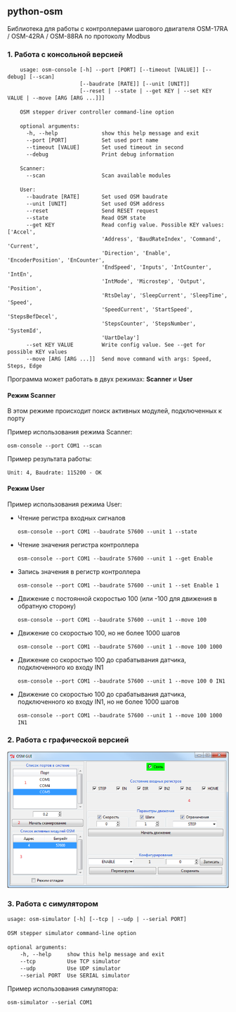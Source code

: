 ## python-osm ##

Библиотека для работы с контроллерами шагового двигателя OSM-17RA / OSM-42RA / OSM-88RA по протоколу Modbus

### 1. Работа с консольной версией ###

        usage: osm-console [-h] --port [PORT] [--timeout [VALUE]] [--debug] [--scan]
                           [--baudrate [RATE]] [--unit [UNIT]]
                           [--reset | --state | --get KEY | --set KEY VALUE | --move [ARG [ARG ...]]]

        OSM stepper driver controller command-line option

        optional arguments:
          -h, --help              show this help message and exit
          --port [PORT]           Set used port name
          --timeout [VALUE]       Set used timeout in second
          --debug                 Print debug information

        Scanner:
          --scan                  Scan available modules

        User:
          --baudrate [RATE]       Set used OSM baudrate
          --unit [UNIT]           Set used OSM address
          --reset                 Send RESET request
          --state                 Read OSM state
          --get KEY               Read config value. Possible KEY values: ['Accel',
                                  'Address', 'BaudRateIndex', 'Command', 'Current',
                                  'Direction', 'Enable', 'EncoderPosition', 'EnCounter',
                                  'EndSpeed', 'Inputs', 'IntCounter', 'IntEn',
                                  'IntMode', 'Microstep', 'Output', 'Position',
                                  'RtsDelay', 'SleepCurrent', 'SleepTime', 'Speed',
                                  'SpeedCurrent', 'StartSpeed', 'StepsBefDecel',
                                  'StepsCounter', 'StepsNumber', 'SystemId',
                                  'UartDelay']
          --set KEY VALUE         Write config value. See --get for possible KEY values
          --move [ARG [ARG ...]]  Send move command with args: Speed, Steps, Edge

Программа может работать в двух режимах: **Scanner** и **User**

#### Режим Scanner ####

В этом режиме происходит поиск активных модулей, подключенных к порту

Пример использования режима Scanner:

    osm-console --port COM1 --scan

Пример результата работы:

    Unit: 4, Baudrate: 115200 - OK

#### Режим User ####

Пример использования режима User:

-   Чтение регистра входных сигналов

        osm-console --port COM1 --baudrate 57600 --unit 1 --state

-   Чтение значения регистра контроллера

        osm-console --port COM1 --baudrate 57600 --unit 1 --get Enable

-   Запись значения в регистр контроллера

        osm-console --port COM1 --baudrate 57600 --unit 1 --set Enable 1

-   Движение с постоянной скоростью 100 (или -100 для движения в обратную сторону)

        osm-console --port COM1 --baudrate 57600 --unit 1 --move 100

-   Движение со скоростью 100, но не более 1000 шагов

        osm-console --port COM1 --baudrate 57600 --unit 1 --move 100 1000

-   Движение со скоростью 100 до срабатывания датчика, подключенного ко входу IN1

        osm-console --port COM1 --baudrate 57600 --unit 1 --move 100 0 IN1

-   Движение со скоростью 100 до срабатывания датчика, подключенного ко входу IN1, но не более 1000 шагов

        osm-console --port COM1 --baudrate 57600 --unit 1 --move 100 1000 IN1

### 2. Работа с графической версией ###

![OSM Controller](./doc/GUI_1.png)

### 3. Работа с симулятором ###

    usage: osm-simulator [-h] [--tcp | --udp | --serial PORT]

    OSM stepper simulator command-line option

    optional arguments:
        -h, --help     show this help message and exit
        --tcp          Use TCP simulator
        --udp          Use UDP simulator
        --serial PORT  Use SERIAL simulator

Пример использования симулятора:

    osm-simulator --serial COM1
